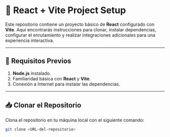 # 🚀 React + Vite Project Setup

Este repositorio contiene un proyecto básico de **React** configurado con **Vite**. Aquí encontrarás instrucciones para clonar, instalar dependencias, configurar el enrutamiento y realizar integraciones adicionales para una experiencia interactiva.

---

## 🌟 Requisitos Previos

1. **Node.js** instalado.
2. Familiaridad básica con **React** y **Vite**.
3. Conexión a Internet para instalar las dependencias.

---

## 📥 Clonar el Repositorio

Clona el repositorio en tu máquina local con el siguiente comando:

```bash
git clone <URL-del-repositorio>
